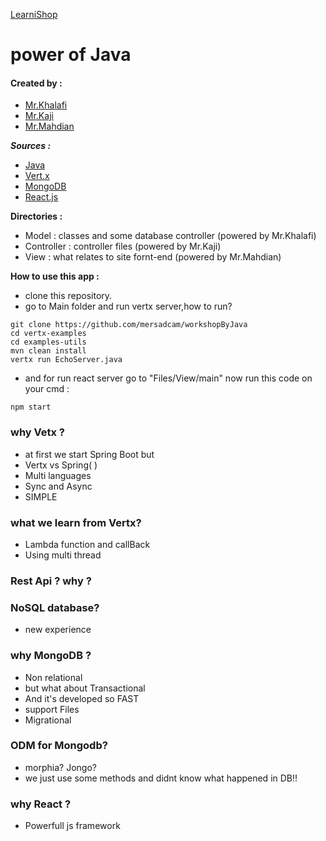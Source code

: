[LearniShop](http://uupload.ir/files/eijm_logo.png)
# power of Java

#### Created by :
- [Mr.Khalafi](https://github.com/mersadcam)
- [Mr.Kaji](https://github.com/ehsan1814/)
- [Mr.Mahdian](https://github.com/mahdian888)

***Sources :***
- [Java](https://www.java.com/en/)
- [Vert.x](https://vertx.io/)
- [MongoDB](https://www.mongodb.com/)
- [React.js](https://reactjs.org/)

**Directories :**
- Model : classes and some database controller (powered by Mr.Khalafi)
- Controller : controller files (powered by Mr.Kaji)
- View : what relates to site fornt-end (powered by Mr.Mahdian)

**How to use this app :**
- clone this repository.
- go to Main folder and run vertx server,how to run?

```
git clone https://github.com/mersadcam/workshopByJava
cd vertx-examples
cd examples-utils
mvn clean install
vertx run EchoServer.java
```
- and for run react server go to "Files/View/main"
now run this code on your cmd :
```
npm start
```

### why Vetx ?
- at first we start Spring Boot but
- Vertx vs Spring( )
- Multi languages
- Sync and Async
- SIMPLE

### what we learn from Vertx?
- Lambda function and callBack
- Using multi thread

### Rest Api ? why ?

### NoSQL database?
- new experience

### why MongoDB ?
- Non relational 
- but what about Transactional
- And it's developed so FAST
- support Files
- Migrational

### ODM for Mongodb?
- morphia? Jongo?
- we just use some methods and didnt know what happened in DB!!

### why React ?
- Powerfull js framework
